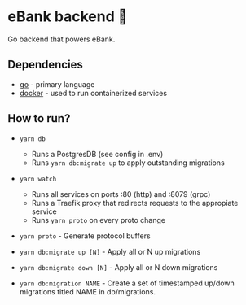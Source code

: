 # eBank backend 🚀

Go backend that powers eBank.

## Dependencies

- [go](https://golang.org/doc/install) - primary language
- [docker](https://www.docker.com/) - used to run containerized services

## How to run?

- `yarn db`
  - Runs a PostgresDB (see config in .env)
  - Runs `yarn db:migrate up` to apply outstanding migrations
- `yarn watch`

  - Runs all services on ports :80 (http) and :8079 (grpc)
  - Runs a Traefik proxy that redirects requests to the appropiate service
  - Runs `yarn proto` on every proto change

- `yarn proto` - Generate protocol buffers
- `yarn db:migrate up [N]` - Apply all or N up migrations
- `yarn db:migrate down [N]` - Apply all or N down migrations
- `yarn db:migration NAME` - Create a set of timestamped up/down migrations titled NAME in db/migrations.
